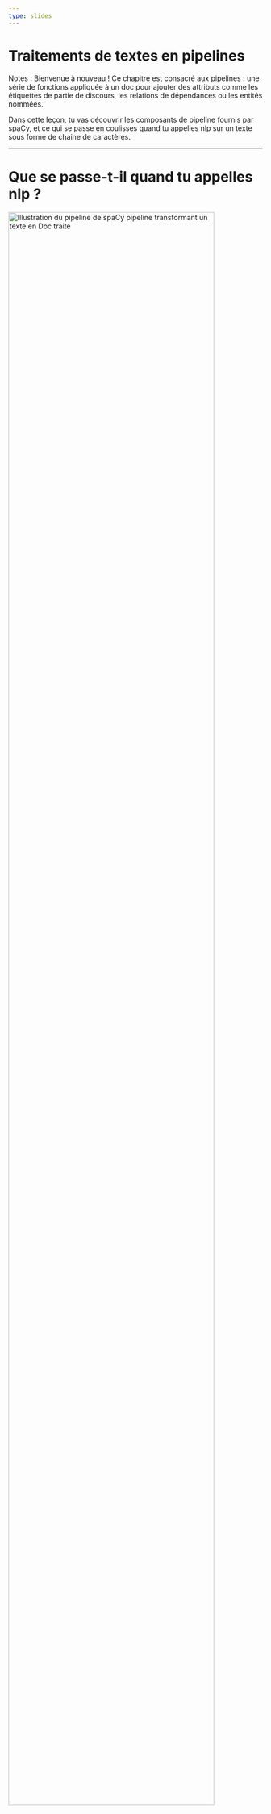 ```yaml
---
type: slides
---
```


# Traitements de textes en pipelines

Notes : Bienvenue à nouveau ! Ce chapitre est consacré aux pipelines : une série
de fonctions appliquée à un doc pour ajouter des attributs comme les étiquettes
de partie de discours, les relations de dépendances ou les entités nommées.

Dans cette leçon, tu vas découvrir les composants de pipeline fournis par spaCy,
et ce qui se passe en coulisses quand tu appelles nlp sur un texte sous forme de
chaine de caractères.

---

# Que se passe-t-il quand tu appelles nlp ?

<img src="/pipeline.png" alt="Illustration du pipeline de spaCy pipeline transformant un texte en Doc traité" width="90%" />

```python
doc = nlp("This is a sentence.")
```

Notes : Tu l'as déjà fait de nombreuses fois maintenant : passer une chaine de
caractères à l'objet `nlp`, et recevoir un objet `Doc`.

Mais que fait _vraiment_ l'objet `nlp` ?

D'abord, le tokenizer est appliqué pour transformer la chaine en un objet `Doc`.
Ensuite, un ensemble de composants du pipeline est appliqué dans l'ordre au doc.
Dans le cas présent, le tagger, ensuite le parser, puis l'entity recognizer.
Finalement, le document traité est retourné pour que tu puisses travailler avec.

---

# Composants intégrés au pipeline

| Nom         | Description             | Crée                                                   |
| ----------- | :---------------------- | :-------------------------------------------------------- |
| **tagger**  | Part-of-speech tagger   | `Token.tag`, `Token.pos`                                  |
| **parser**  | Dependency parser       | `Token.dep`, `Token.head`, `Doc.sents`, `Doc.noun_chunks` |
| **ner**     | Named entity recognizer | `Doc.ents`, `Token.ent_iob`, `Token.ent_type`             |
| **textcat** | Text classifier         | `Doc.cats`                                                |

Notes : spaCy est fourni avec les composants intégrés suivants.

Le part-of-speech tagger définit les attributs `token.tag` et `token.pos`.

Le dependency parser ajoute les attributs `token.dep` et `token.head` et est
également chargé de détecter les phrases et les groupes nominaux, également
appelés "noun chunks".

Le named entity recognizer ajoute les entités détectées à la propriété
`doc.ents`. Il définit aussi les attributs de type d'entité sur les tokens qui
indiquent si un token fait partie ou non d'une entité.

Enfin, le text classifier définit les labels de catégories qui s'appliquent à
l'ensemble du texte, et les ajoute à la propriété `doc.cats`.

Comme les catégories de textes sont toujours très spécifiques, le text
classifier n'est pas inclus par défaut dans les modèles pré-entrainés. Mais tu
peux l'utiliser pour entrainer ton propre système.

---

# Sous le capot

<img src="/package_meta.png" alt="Illustration d'un package nommé en_core_web_sm, de dossiers, fichiers et du meta.json" />

- L'ordre du pipeline est défini dans le `meta.json` du modèle
- Les composants intégrés ont besoin de données binaires pour effectuer des
  prédictions

Notes : Tous les modèles que tu peux charger dans spaCy comportent plusieurs
fichiers et un `meta.json`.

Le meta définit des éléments tels que la langue et le pipeline. Cela indique à
spaCy quels composants instancier.

Les composants intégrés qui effectuent des prédictions ont également besoin de
données binaires. Les données sont incluses dans le package de modèle et
chargées dans le composant quand tu charges le modèle.

---

# Attributs de pipeline

- `nlp.pipe_names`: liste de noms des composants du pipeline

```python
print(nlp.pipe_names)
```

```out
['tagger', 'parser', 'ner']
```

- `nlp.pipeline`: liste de tuples `(name, component)`

```python
print(nlp.pipeline)
```

```out
[('tagger', <spacy.pipeline.Tagger>),
 ('parser', <spacy.pipeline.DependencyParser>),
 ('ner', <spacy.pipeline.EntityRecognizer>)]
```

Notes : Pour voir les noms des composants de pipeline présents dans l'objet nlp
courant, tu peux utiliser l'attribut `nlp.pipe_names`.

Pour la liste des tuples de noms et fonctions des composants, tu peux utiliser
l'attribut `nlp.pipeline`.

Les fonctions des composants sont les fonctions appliquées au doc pour le
traiter et définir les attributs - par exemple étiquetage de partie de discours
ou entités nommées.

---

# Pratiquons !

Notes : Voyons maintenant quelques pipelines spaCy et jetons un oeil sous le
capot !
